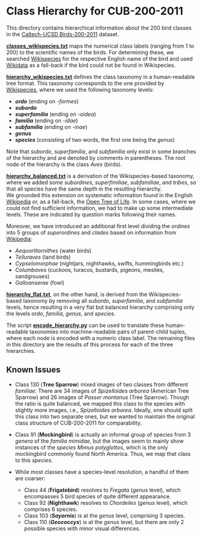 Class Hierarchy for CUB-200-2011
================================

This directory contains hierarchical information about the 200 bird classes in the [Caltech-UCSD Birds-200-2011][1] dataset.

[**classes_wikispecies.txt**](classes_wikispecies.txt) maps the numerical class labels (ranging from 1 to 200) to the scientific names of the birds.
For determining these, we searched [Wikispecies][2] for the respective English name of the bird and used [Wikidata][3] as a fall-back if the bird could not be found in Wikispecies.

[**hierarchy_wikispecies.txt**](hierarchy_wikispecies.txt) defines the class taxonomy in a human-readable tree format.
This taxonomy corresponds to the one provided by [Wikispecies][2], where we used the following taxonomy levels:

- ***ordo*** (ending on *-formes*)
- ***subordo***
- ***superfamilia*** (ending on *-oidea*)
- ***familia*** (ending on *-idae*)
- ***subfamilia*** (ending on *-inae*)
- ***genus***
- ***species*** (consisting of two words, the first one being the *genus*)

Note that *subordo*, *superfamilia*, and *subfamilia* only exist in some branches of the hierarchy and are denoted by comments in parentheses.
The root node of the hierarchy is the class *Aves* (birds).

[**hierarchy_balanced.txt**](hierarchy_balanced.txt) is a derivation of the Wikispecies-based taxonomy, where we added some *subordines*, *superfimiliae*, *subfamiliae*, and *tribes*, so that all species have the same depth in the resulting hierarchy.  
We grounded this extension on systematic information found in the English [Wikipedia][4] or, as a fall-back, the [Open Tree of Life][5].
In some cases, where we could not find sufficient information, we had to make up some intermediate levels. These are indicated by question marks following their names.

Moreover, we have introduced an additional first level dividing the *ordines* into 5 groups of *superordines* and *clades* based on information from [Wikipedia][4]:

- *Aequorlitornithes* (water birds)
- *Telluraves* (land birds)
- *Cypselomorphae* (nightjars, nighthawks, swifts, hummingbirds etc.)
- *Columbaves* (cuckoos, turacos, bustards, pigeons, mesites, sandgrouses)
- *Galloanserae* (fowl)

[**hierarchy_flat.txt**](hierarchy_flat.txt), on the other hand, is derived from the Wikispecies-based taxonomy by removing all *subordo*, *superfamilia*, and *subfamilia* levels, hence resulting in a very flat but balanced hierarchy comprising only the levels *ordo*, *familia*, *genus*, and *species*.

The script [**encode_hierarchy.py**](encode_hierarchy.py) can be used to translate these human-readable taxonomies into machine-readable pairs of parent-child tuples, where each node is encoded with a numeric class label.
The remaining files in this directory are the results of this process for each of the three hierarchies.


Known Issues
------------

- Class 130 (**Tree Sparrow**) mixed images of two classes from different *familiae*:
  There are 34 images of *Spizelloides arborea* (American Tree Sparrow) and 26 images of *Passer montanus* (Tree Sparrow).
  Though the ratio is quite balanced, we mapped this class to the species with slightly more images, i.e., *Spizelloides arborea*.
  Ideally, one should split this class into two separate ones, but we wanted to maintain the original class structure of CUB-200-2011 for comparability.

- Class 91 (**Mockingbird**) is actually an informal group of species from 3 *genera* of the *familia* *mimidae*, but the images seem to mainly show instances of the *species* *Mimus polyglottos*, which is the only mockingbird commonly found North America. Thus, we map that class to this *species*.

- While most classes have a species-level resolution, a handful of them are coarser:
    - Class 44 (**Frigatebird**) resolves to *Fregata* (*genus* level), which encompasses 5 bird species of quite different appearance.
    - Class 92 (**Nighthawk**) resolves to *Chordeiles* (*genus* level), which comprises 6 species.
    - Class 103 (***Sayornis***) is at the *genus* level, comprising 3 species.
    - Class 110 (***Geococcyx***) is at the *genus* level, but there are only 2 possible species with minor visual differences.


[1]: http://www.vision.caltech.edu/visipedia/CUB-200-2011.html
[2]: https://species.wikimedia.org/
[3]: https://www.wikidata.org/
[4]: https://en.wikipedia.org/
[5]: https://tree.opentreeoflife.org/